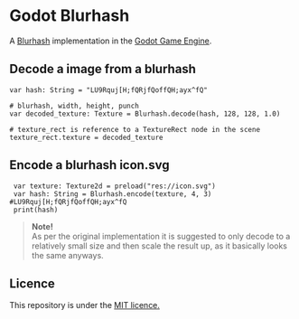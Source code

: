 # Godot Blurhash
 A [Blurhash](https://blurha.sh) implementation in the [Godot Game Engine](https://github.com/godotengine/godot).

## Decode a image from a blurhash
```
var hash: String = "LU9Rquj[H;fQRjfQoffQH;ayx^fQ"

# blurhash, width, height, punch
var decoded_texture: Texture = Blurhash.decode(hash, 128, 128, 1.0)

# texture_rect is reference to a TextureRect node in the scene
texture_rect.texture = decoded_texture 
```

## Encode a blurhash icon.svg
```
 var texture: Texture2d = preload("res://icon.svg")
 var hash: String = Blurhash.encode(texture, 4, 3) #LU9Rquj[H;fQRjfQoffQH;ayx^fQ
 print(hash)
```
> **Note!**<br>
> As per the original implementation it is suggested to only decode
> to a relatively small size and then scale the result up, as it
> basically looks the same anyways.

## Licence
This repository is under the [MIT licence.](https://github.com/TheLsbt/GodotBlurhash/blob/main/LICENSE)
